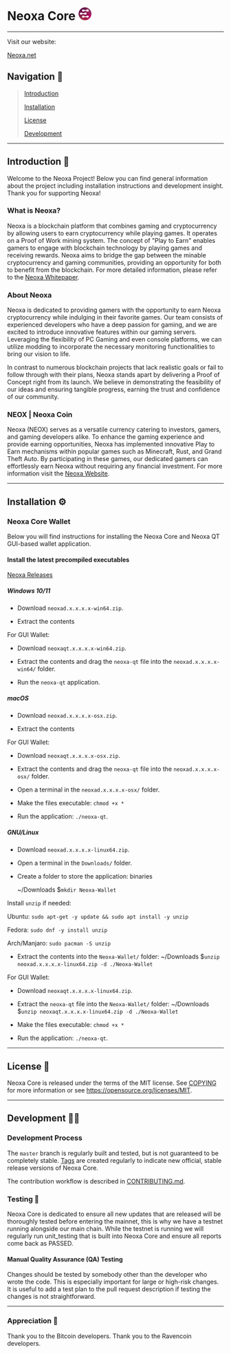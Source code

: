 # Neoxa Core <img src="https://github.com/0x00ASTRA/imgs/blob/da8ce370006ff3cf71a45b8f3bc0c744dccb573a/crypto/NEOX.png" width=30>

---

Visit our website:

[Neoxa.net](https://neoxa.net)

## Navigation 🧭

> [Introduction](#introduction-🚩)
>
> [Installation](#installation-⚙️)
>
>[License](#license-🔏)
>
>[Development](#development-👨‍💻)

---

## Introduction 🚩

Welcome to the Neoxa Project! Below you can find general information about the project including installation instructions and development insight. Thank you for supporting Neoxa!

### What is Neoxa?

Neoxa is a blockchain platform that combines gaming and cryptocurrency by allowing users to earn cryptocurrency while playing games. It operates on a Proof of Work mining system. The concept of "Play to Earn" enables gamers to engage with blockchain technology by playing games and receiving rewards. Neoxa aims to bridge the gap between the minable cryptocurrency and gaming communities, providing an opportunity for both to benefit from the blockchain. For more detailed information, please refer to the [Neoxa Whitepaper](https://www.neoxa.net/whitepaper).

### About Neoxa

Neoxa is dedicated to providing gamers with the opportunity to earn Neoxa cryptocurrency while indulging in their favorite games. Our team consists of experienced developers who have a deep passion for gaming, and we are excited to introduce innovative features within our gaming servers. Leveraging the flexibility of PC Gaming and even console platforms, we can utilize modding to incorporate the necessary monitoring functionalities to bring our vision to life.

In contrast to numerous blockchain projects that lack realistic goals or fail to follow through with their plans, Neoxa stands apart by delivering a Proof of Concept right from its launch. We believe in demonstrating the feasibility of our ideas and ensuring tangible progress, earning the trust and confidence of our community.

### NEOX | Neoxa Coin

Neoxa (NEOX) serves as a versatile currency catering to investors, gamers, and gaming developers alike. To enhance the gaming experience and provide earning opportunities, Neoxa has implemented innovative Play to Earn mechanisms within popular games such as Minecraft, Rust, and Grand Theft Auto. By participating in these games, our dedicated gamers can effortlessly earn Neoxa without requiring any financial investment. For more information visit the [Neoxa Website](https://neoxa.net).

---

## Installation ⚙️

### Neoxa Core Wallet

Below you will find instructions for installing the Neoxa Core and Neoxa QT GUI-based wallet application.

#### Install the latest precompiled executables

[Neoxa Releases](https://github.com/NeoxaChain/Neoxa/releases)

##### Windows 10/11

- Download `neoxad.x.x.x.x-win64.zip`.

- Extract the contents

For GUI Wallet:

- Download `neoxaqt.x.x.x.x-win64.zip`.

- Extract the contents and drag the `neoxa-qt` file into the `neoxad.x.x.x.x-win64/` folder.

- Run the `neoxa-qt` application.

##### macOS

- Download `neoxad.x.x.x.x-osx.zip`.

- Extract the contents

For GUI Wallet:

- Download `neoxaqt.x.x.x.x-osx.zip`.

- Extract the contents and drag the `neoxa-qt` file into the `neoxad.x.x.x.x-osx/` folder.

- Open a terminal in the `neoxad.x.x.x.x-osx/` folder.

- Make the files executable:
    `chmod +x *`

- Run the application:
    `./neoxa-qt`.

##### GNU/Linux

- Download `neoxad.x.x.x.x-linux64.zip`.

- Open a terminal in the `Downloads/` folder.

- Create a folder to store the application: binaries

     ~/Downloads $`mkdir Neoxa-Wallet`

Install `unzip` if needed:

Ubuntu:
    `sudo apt-get -y update && sudo apt install -y unzip`

Fedora:
    `sudo dnf -y install unzip`

Arch/Manjaro:
    `sudo pacman -S unzip`

- Extract the contents into the `Neoxa-Wallet/` folder:
    ~/Downloads $`unzip neoxad.x.x.x.x-linux64.zip -d ./Neoxa-Wallet`

For GUI Wallet:

- Download `neoxaqt.x.x.x.x-linux64.zip`.

- Extract the `neoxa-qt` file into the `Neoxa-Wallet/` folder:
    ~/Downloads $`unzip neoxaqt.x.x.x.x-linux64.zip -d ./Neoxa-Wallet`

- Make the files executable:
    `chmod +x *`

- Run the application:
    `./neoxa-qt`.

---

## License 🔏

Neoxa Core is released under the terms of the MIT license. See [COPYING](COPYING) for more
information or see https://opensource.org/licenses/MIT.

---

## Development 👨‍💻

### Development Process

The `master` branch is regularly built and tested, but is not guaranteed to be
completely stable. [Tags](https://github.com/NeoxaChain/Neoxa/tags) are created
regularly to indicate new official, stable release versions of Neoxa Core.

The contribution workflow is described in [CONTRIBUTING.md](CONTRIBUTING.md).

### Testing 🧪

Neoxa Core is dedicated to ensure all new updates that are released will be thoroughly tested before entering the mainnet, this is why we have a testnet running alongside our main chain. While the testnet is running we will regularly run unit_testing that is built into Neoxa Core and ensure all reports come back as PASSED.

#### Manual Quality Assurance (QA) Testing

Changes should be tested by somebody other than the developer who wrote the
code. This is especially important for large or high-risk changes. It is useful
to add a test plan to the pull request description if testing the changes is
not straightforward.

---

### Appreciation 🙏

Thank you to the Bitcoin developers.
Thank you to the Ravencoin developers.
